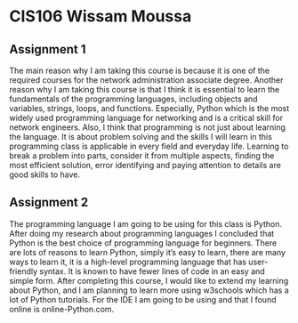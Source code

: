 # CIS106 Wissam Moussa

## Assignment 1

The main reason why I am taking this course is because it is one of the required courses for the network administration associate degree. Another reason why I am taking this course is that I think it is essential to learn the fundamentals of the programming languages, including objects and variables, strings, loops, and functions. Especially, Python which is the most widely used programming language for networking and is a critical skill for network engineers. Also, I think that programming is not just about learning the language. It is about problem solving and the skills I will learn in this programming class is applicable in every field and everyday life. Learning to break a problem into parts, consider it from multiple aspects, finding the most efficient solution, error identifying and paying attention to details are good skills to have.

## Assignment 2

The programming language I am going to be using for this class is Python. After doing my research about programming languages I concluded that Python is the best choice of programming language for beginners. There are lots of reasons to learn Python, simply it’s easy to learn, there are many ways to learn it, it is a high-level programming language that has user-friendly syntax. It is known to have fewer lines of code in an easy and simple form. After completing this course, I would like to extend my learning about Python, and I am planning to learn more using w3schools which has a lot of Python tutorials. For the IDE I am going to be using and that I found online is online-Python.com.

